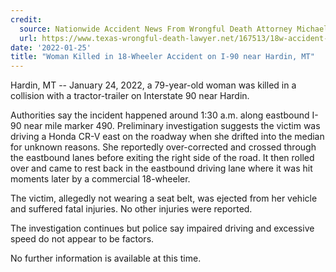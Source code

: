 ```yaml
---
credit:
  source: Nationwide Accident News From Wrongful Death Attorney Michael Grossman
  url: https://www.texas-wrongful-death-lawyer.net/167513/18w-accident-i90-mm-490-hardin-mt.htm
date: '2022-01-25'
title: "Woman Killed in 18-Wheeler Accident on I-90 near Hardin, MT"
---
```

Hardin, MT -- January 24, 2022, a 79-year-old woman was killed in a collision with a tractor-trailer on Interstate 90 near Hardin.

Authorities say the incident happened around 1:30 a.m. along eastbound I-90 near mile marker 490. Preliminary investigation suggests the victim was driving a Honda CR-V east on the roadway when she drifted into the median for unknown reasons. She reportedly over-corrected and crossed through the eastbound lanes before exiting the right side of the road. It then rolled over and came to rest back in the eastbound driving lane where it was hit moments later by a commercial 18-wheeler.

The victim, allegedly not wearing a seat belt, was ejected from her vehicle and suffered fatal injuries. No other injuries were reported.

The investigation continues but police say impaired driving and excessive speed do not appear to be factors.

No further information is available at this time.
